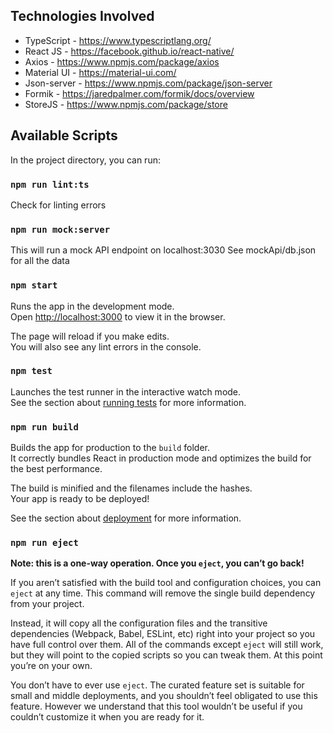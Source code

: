 
## Technologies Involved

- TypeScript - https://www.typescriptlang.org/
- React JS - https://facebook.github.io/react-native/
- Axios - https://www.npmjs.com/package/axios
- Material UI - https://material-ui.com/
- Json-server - https://www.npmjs.com/package/json-server
- Formik - https://jaredpalmer.com/formik/docs/overview
- StoreJS - https://www.npmjs.com/package/store

## Available Scripts

In the project directory, you can run:

### `npm run lint:ts`

Check for linting errors 

### `npm run mock:server`

This will run a mock API endpoint on localhost:3030 
See mockApi/db.json for all the data 

### `npm start`

Runs the app in the development mode.<br>
Open [http://localhost:3000](http://localhost:3000) to view it in the browser.

The page will reload if you make edits.<br>
You will also see any lint errors in the console.

### `npm test`

Launches the test runner in the interactive watch mode.<br>
See the section about [running tests](https://facebook.github.io/create-react-app/docs/running-tests) for more information.

### `npm run build`

Builds the app for production to the `build` folder.<br>
It correctly bundles React in production mode and optimizes the build for the best performance.

The build is minified and the filenames include the hashes.<br>
Your app is ready to be deployed!

See the section about [deployment](https://facebook.github.io/create-react-app/docs/deployment) for more information.

### `npm run eject`

**Note: this is a one-way operation. Once you `eject`, you can’t go back!**

If you aren’t satisfied with the build tool and configuration choices, you can `eject` at any time. This command will remove the single build dependency from your project.

Instead, it will copy all the configuration files and the transitive dependencies (Webpack, Babel, ESLint, etc) right into your project so you have full control over them. All of the commands except `eject` will still work, but they will point to the copied scripts so you can tweak them. At this point you’re on your own.

You don’t have to ever use `eject`. The curated feature set is suitable for small and middle deployments, and you shouldn’t feel obligated to use this feature. However we understand that this tool wouldn’t be useful if you couldn’t customize it when you are ready for it.
 


